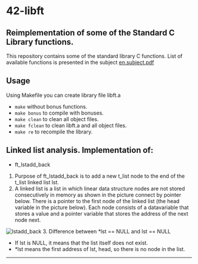 # 42-libft
## Reimplementation of some of the Standard C Library functions.

This repository contains some of the standard library C functions.
List of available functions is presented in the subject [en.subject.pdf](https://github.com/lavrenovamaria/42-libft/files/7067065/en.subject.pdf)


## Usage
Using Makefile you can create library file libft.a
* `make` without bonus functions.
* `make bonus` to compile with bonuses.
* `make clean` to clean all object files.
* `make fclean` to clean libft.a and all object files.
* `make re` to recompile the library.

## Linked list analysis. Implementation of:

* ft_lstadd_back
1. Purpose of ft_lstadd_back is to add a new t_list node to the end of the t_list linked list lst.
2. A linked list is a list in which linear data structure nodes are not stored consecutively in memory as shown in the picture connect by pointer below. There is a pointer to the first node of the linked list (the head variable in the picture below). Each node consists of a datavariable that stores a value and a pointer variable that stores the address of the next node next.

![lstadd_back](https://user-images.githubusercontent.com/84707645/133746743-470f1b56-5242-4cf8-b312-99d8d5ffea8c.jpg)
3. Difference between *lst == NULL and lst == NULL
* If lst is NULL, it means that the list itself does not exist.
* *lst means the first address of lst, head, so there is no node in the list.

___
